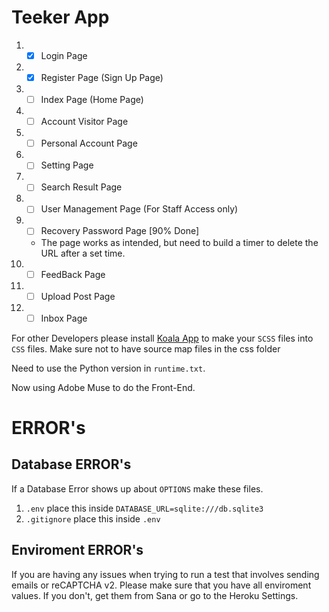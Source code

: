 # Teeker App

1. - [x] Login Page
2. - [x] Register Page (Sign Up Page)
3. - [ ] Index Page (Home Page)
4. - [ ] Account Visitor Page
5. - [ ] Personal Account Page
6. - [ ] Setting Page
7. - [ ] Search Result Page
8. - [ ] User Management Page (For Staff Access only)
9. - [ ] Recovery Password Page [90% Done]
	- The page works as intended, but need to build a timer to delete the URL after a set time.
10. - [ ] FeedBack Page
11. - [ ] Upload Post Page
12. - [ ] Inbox Page

For other Developers please install [Koala App](http://koala-app.com/) to make your `SCSS` files into `CSS` files. Make sure not to have source map files in the css folder

Need to use the Python version in `runtime.txt`.

Now using Adobe Muse to do the Front-End.

# ERROR's

## Database ERROR's
If a Database Error shows up about `OPTIONS` make these files.
1. `.env` place this inside `DATABASE_URL=sqlite:///db.sqlite3`
2. `.gitignore` place this inside `.env`

## Enviroment ERROR's
If you are having any issues when trying to run a test that involves sending emails or reCAPTCHA v2. Please make sure that you have all enviroment values. If you don't, get them from Sana or go to the Heroku Settings.
